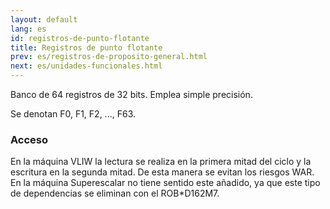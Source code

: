 ```yaml
---
layout: default
lang: es
id: registros-de-punto-flotante
title: Registros de punto flotante
prev: es/registros-de-proposito-general.html
next: es/unidades-funcionales.html
---
```

Banco de 64 registros de 32 bits. Emplea simple precisión.

Se denotan F0, F1, F2, ..., F63.


### Acceso

En la máquina VLIW la lectura se realiza en la primera mitad del ciclo y la escritura en la segunda mitad. De esta manera se evitan los riesgos WAR. En la máquina Superescalar no tiene sentido este añadido, ya que este tipo de dependencias se eliminan con el ROB*D162M7.
